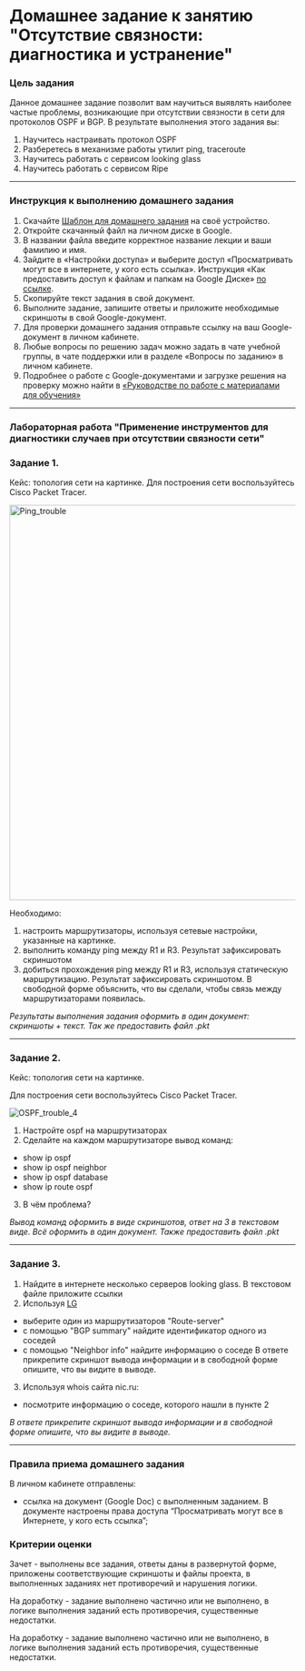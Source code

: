 # Домашнее задание к занятию "Отсутствие связности: диагностика и устранение"
 
### Цель задания
 
Данное домашнее задание позволит вам научиться выявлять наиболее частые проблемы, возникающие при отсутствии связности в сети для протоколов OSPF и BGP.
В результате выполнения этого задания вы:
 
1) Научитесь настраивать протокол OSPF
2) Разберетесь в механизме работы утилит ping, traceroute
3) Научитесь работать с сервисом looking glass
4) Научитесь работать с сервисом Ripe
 
------
 
### Инструкция к выполнению домашнего задания
 
1. Скачайте [Шаблон для домашнего задания](https://u.netology.ru/backend/uploads/lms/content_assets/file/281/%D0%A1%D0%94%D0%95%D0%9B%D0%90%D0%99%D0%A2%D0%95_%D0%9A%D0%9E%D0%9F%D0%98%D0%AE_-_%D0%A8%D0%B0%D0%B1%D0%BB%D0%BE%D0%BD_%D0%B4%D0%BB%D1%8F_%D0%B4%D0%BE%D0%BC%D0%B0%D1%88%D0%BD%D0%B5%D0%B3%D0%BE_%D0%B7%D0%B0%D0%B4%D0%B0%D0%BD%D0%B8%D1%8F_1.1._%D0%9D%D0%B0%D0%B7%D0%B2%D0%B0%D0%BD%D0%B8%D0%B5_%D0%BB%D0%B5%D0%BA%D1%86%D0%B8%D0%B8_-_%D0%A4%D0%B0%D0%BC%D0%B8%D0%BB%D0%B8%D1%8F_%D0%98%D0%BC%D1%8F.docx) на своё устройство.
2. Откройте скачанный файл на личном диске в Google.
3. В названии файла введите корректное название лекции и ваши фамилию и имя.
4. Зайдите в «Настройки доступа» и выберите доступ «Просматривать могут все в интернете, у кого есть ссылка». Инструкция «Как предоставить доступ к файлам и папкам на Google Диске» [по ссылке](https://support.google.com/docs/answer/2494822?hl=ru&co=GENIE.Platform%3DDesktop).
5. Скопируйте текст задания в свой документ.
6. Выполните задание, запишите ответы и приложите необходимые скриншоты в свой Google-документ.
7. Для проверки домашнего задания отправьте ссылку на ваш Google-документ в личном кабинете.
8. Любые вопросы по решению задач можно задать в чате учебной группы, в чате поддержки или в разделе «Вопросы по заданию» в личном кабинете.
9. Подробнее о работе с Google-документами и загрузке решения на проверку можно найти в [«Руководстве по работе с материалами для обучения»](https://l.netology.ru/instruktsiya-po-materialami-dlya-obucheniya)
 
---

### Лабораторная работа "Применение инструментов для диагностики случаев при отсутствии связности сети"

 ### Задание 1. 
 
Кейс: топология сети на картинке. 
Для построения сети воспользуйтесь Cisco Packet Tracer.
 
<img width="695" alt="Ping_trouble" src="https://user-images.githubusercontent.com/85602495/159116773-5da18c0c-0174-4055-8854-148aa7c04c6f.png">

Необходимо:
1) настроить маршрутизаторы, используя сетевые настройки, указанные на картинке.
2) выполнить команду ping между R1 и R3. Результат зафиксировать скриншотом
3) добиться прохождения ping между R1 и R3, используя статическую маршрутизацию. Результат зафиксировать скриншотом. В свободной форме объяснить, что вы сделали, чтобы связь между маршрутизаторами появилась.
 
*Результаты выполнения задания оформить в один документ: скриншоты + текст. Так же предоставить файл .pkt*

------
 
### Задание 2.
 
Кейс: топология сети на картинке.

Для построения сети воспользуйтесь Cisco Packet Tracer.

![OSPF_trouble_4](https://user-images.githubusercontent.com/40097402/159981921-29a61f4f-ce68-4755-b781-a3bebf230b8d.jpg)


1) Настройте ospf на маршрутизаторах 
2) Сделайте на каждом маршрутизаторе вывод команд:
- show ip ospf
- show ip ospf  neighbor
- show ip ospf  database
- show ip route ospf
3) В чём проблема? 
 
*Вывод команд оформить в виде скриншотов, ответ на 3 в текстовом виде. Всё оформить в один документ. Также предоставить файл .pkt*

------
 
### Задание 3.
 
1) Найдите в интернете несколько серверов looking glass. В текстовом файле приложите ссылки 
2) Используя [LG](https://www.msk-ix.ru/lookingglass/)
- выберите один из маршрутизаторов "Route-server" 
- с помощью "BGP summary" найдите идентификатор одного из соседей
- с помощью "Neighbor info" найдите информацию о соседе
В ответе прикрепите скриншот вывода информации и в свободной форме опишите, что вы видите в выводе.
3) Используя whois сайта nic.ru:
- посмотрите информацию о соседе, которого нашли в пункте 2
 
*В ответе прикрепите скриншот вывода информации и в свободной форме опишите, что вы видите в выводе.*
 
---
 
### Правила приема домашнего задания
 
В личном кабинете отправлены:
- ссылка на документ (Google Doc) с выполненным заданием. В документе настроены права доступа “Просматривать могут все в Интернете, у кого есть ссылка”;
 
### Критерии оценки
 
Зачет - выполнены все задания, ответы даны в развернутой форме, приложены соответствующие скриншоты и файлы проекта, в выполненных заданиях нет противоречий и нарушения логики.
 
На доработку - задание выполнено частично или не выполнено, в логике выполнения заданий есть противоречия, существенные недостатки.
 


На доработку - задание выполнено частично или не выполнено, в логике выполнения заданий есть противоречия, существенные недостатки.

